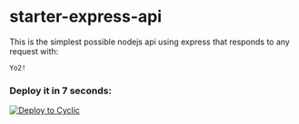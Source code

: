 # starter-express-api

This is the simplest possible nodejs api using express that responds to any request with: 
```
Yo2!
```

### Deploy it in 7 seconds: 

[![Deploy to Cyclic](https://deploy.cyclic.app/button.svg)](https://deploy.cyclic.app/)

